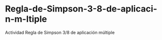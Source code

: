 # Regla-de-Simpson-3-8-de-aplicaci-n-m-ltiple
Actividad Regla de Simpson 3/8 de aplicación múltiple
